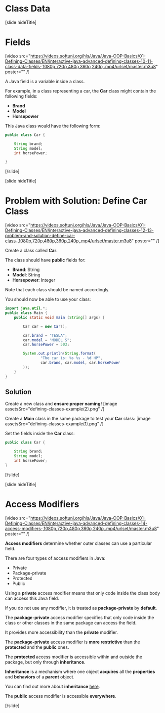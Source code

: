 # Class Data

[slide hideTitle]

# Fields

[video src="https://videos.softuni.org/hls/Java/Java-OOP-Basics/01-Defining-Classes/EN/interactive-java-advanced-defining-classes-10-11-class-data-fields-,1080p,720p,480p,360p,240p,.mp4/urlset/master.m3u8" poster="" /]

A Java field is a variable inside a class. 

For example, in a class representing a car, the **Car** class might contain the following fields:

- **Brand**
- **Model**
- **Horsepower**

This Java class would have the following form:

```java
public class Car {

    String brand;
    String model;
    int horsePower;

}
```

[/slide]

[slide hideTitle]

# Problem with Solution: Define Car Class

[video src="https://videos.softuni.org/hls/Java/Java-OOP-Basics/01-Defining-Classes/EN/interactive-java-advanced-defining-classes-12-13-problem-and-solution-define-car-class-,1080p,720p,480p,360p,240p,.mp4/urlset/master.m3u8" poster="" /]

Create a class called **Car**.

The class should have **public** fields for:
- **Brand**: String
- **Model**: String
- **Horsepower**: Integer

Note that each class should be named accordingly. 

You should now be able to use your class:

```java 
import java.util.*;
public class Main {
    public static void main (String[] args) {

        Car car = new Car();

        car.brand = "TESLA";
        car.model = "MODEL S";
        car.horsePower = 503;

        System.out.println(String.format(
                "The car is: %s %s - %d HP",
                car.brand, car.model, car.horsePower
        ));
    }
}
```

## Solution

Create a new class and **ensure proper naming!**
[image assetsSrc="defining-classes-example(2).png" /]

Create a **Main** class in the same package to test your **Car** class:
[image assetsSrc="defining-classes-example(1).png" /]

Set the fields inside the **Car** class:

```java
public class Car {

    String brand;
    String model;
    int horsePower;
}
```

[/slide]

[slide hideTitle]

# Access Modifiers

[video src="https://videos.softuni.org/hls/Java/Java-OOP-Basics/01-Defining-Classes/EN/interactive-java-advanced-defining-classes-14-access-modifiers-,1080p,720p,480p,360p,240p,.mp4/urlset/master.m3u8" poster="" /]

**Access modifiers** determine whether outer classes can use a particular field.

There are four types of access modifiers in Java:

- Private
- Package-private
- Protected
- Public

Using a **private** access modifier means that only code inside the class body can access this Java field.

If you do not use any modifier, it is treated as **package-private** by **default**.

The **package-private** access modifier specifies that only code inside the class or other classes in the same package can access the field.

It provides more accessibility than the **private** modifier.

The **package-private** access modifier is **more restrictive** than the **protected** and the **public** ones.

The **protected** access modifier is accessible within and outside the package, but only through **inheritance**.

**Inheritance** is a mechanism where one object **acquires** all the **properties** and **behaviors** of a **parent** object.

You can find out more about **inheritance** [here](https://docs.oracle.com/javase/tutorial/java/concepts/inheritance.html).

The **public** access modifier is accessible **everywhere**.

[/slide]

